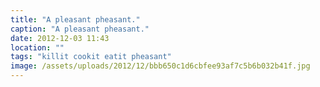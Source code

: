 ```yaml
---
title: "A pleasant pheasant."
caption: "A pleasant pheasant."
date: 2012-12-03 11:43
location: ""
tags: "killit cookit eatit pheasant"
image: /assets/uploads/2012/12/bbb650c1d6cbfee93af7c5b6b032b41f.jpg
---
```

